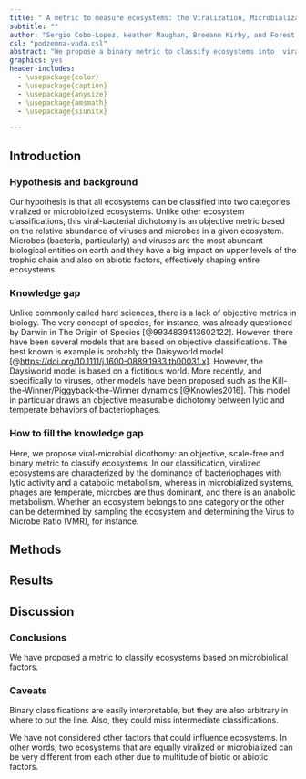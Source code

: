 ```yaml
---
title: " A metric to measure ecosystems: the Viralization, Microbialization dichotomy"
subtitle: ""
author: "Sergio Cobo-Lopez, Heather Maughan, Breeann Kirby, and Forest L. Rohwer"
csl: "podzemna-voda.csl"
abstract: "We propose a binary metric to classify ecosystems into  viralized or microbialized ecosystems. An ecosystem is viralized when virions are more abundant than bacteria, and it is microbialized when microbes are more abundant. Our metric stems from the fact that bacteria and bacteriophages are the most abundant biological entities on earth and they can shape their environment by controlling the dominant metabolism. This metric can be easily measured in the field and in the lab. Quantitative metrics are critical for the practice of science, because they allow us to test hypotheses and rigorously classify entities in categories. Classifications in biological sciences are often subjective precisely because they are not based on objective metrics."
graphics: yes
header-includes:
  - \usepackage{color}
  - \usepackage{caption}
  - \usepackage{anysize}
  - \usepackage{amsmath}
  - \usepackage{siunitx}

---
```


[comment]: <> (To compile this document with a bibliography: pandoc Viralization_Paper.md -o Viralization_Paper.pdf --bibliography References_dichotomy.bib)

## Introduction

### Hypothesis and background

Our hypothesis is that all ecosystems can be classified into two categories: viralized or microbiolized ecosystems. Unlike other ecosystem classifications, this viral-bacterial dichotomy is an objective metric based on the relative abundance of viruses and microbes in a given ecosystem. Microbes (bacteria, particularly) and viruses are the most abundant biological entities on earth and they have a big impact on upper levels of the trophic chain and also on abiotic factors, effectively shaping entire ecosystems. 

### Knowledge gap

Unlike commonly called hard sciences, there is a lack of objective metrics in biology. The very concept of species, for instance, was already questioned by Darwin in The Origin of Species [@9934839413602122]. However, there have been several models that are based on objective classifications. The best known is example is probably the Daisyworld model [@https://doi.org/10.1111/j.1600-0889.1983.tb00031.x]. However, the Daysiworld model is based on a fictitious world. More recently, and specifically to viruses, other models have been proposed such as the Kill-the-Winner/Piggyback-the-Winner dynamics [@Knowles2016]. This model  in particular draws an objective measurable dichotomy between lytic and temperate behaviors of bacteriophages.

### How to fill the knowledge gap

Here, we propose viral-microbial dicothomy: an objective, scale-free and binary metric to classify ecosystems. 
In our classification, viralized ecosystems are characterized by the dominance of bacteriophages with lytic activity and a catabolic metabolism, whereas in microbialized systems, phages are temperate, microbes are thus dominant, and there is an anabolic metabolism.
Whether an ecosystem belongs to one category or the other can be determined by sampling the ecosystem and determining the Virus to Microbe Ratio (VMR), for instance.

## Methods

## Results

## Discussion

### Conclusions

We have proposed a metric to classify ecosystems based on microbiolical factors.

### Caveats

Binary classifications are easily interpretable, but they are also arbitrary in where to put the line. Also, they could miss intermediate classifications.

We have not considered other factors that could influence ecosystems. In other words, two ecosystems that are equally viralized or microbialized can be very different from each other due to multitude of biotic or abiotic factors.